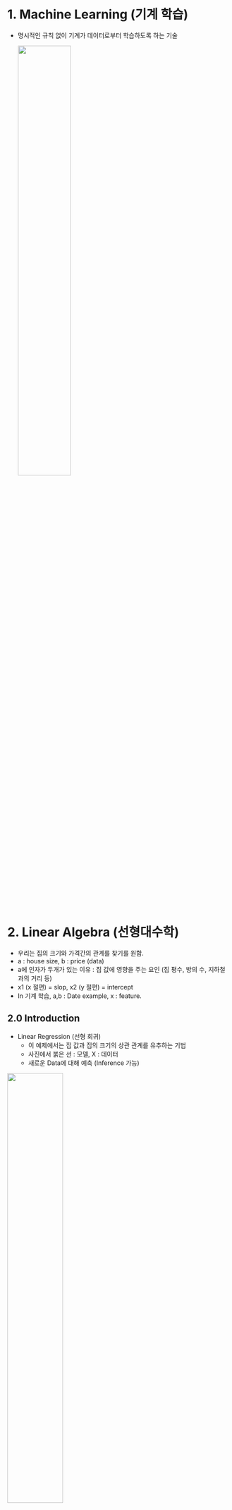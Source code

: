 # 1. Machine Learning (기계 학습)  
- 명시적인 규칙 없이 기계가 데이터로부터 학습하도록 하는 기술  

  <img src="/Artificial Intelligence/Capture/1.PNG" width="50%" height="50%">  
  <br/>
# 2. Linear Algebra (선형대수학)  
- 우리는 집의 크기와 가격간의 관계를 찾기를 원함.  
- a : house size, b : price  (data)  
- a에 인자가 두개가 있는 이유 : 집 값에 영향을 주는 요인 (집 평수, 방의 수, 지하철과의 거리 등)
- x1 (x 절편) = slop, x2 (y 절편) = intercept  
- In 기계 학습, a,b : Date example, x : feature.  

## 2.0 Introduction  
- Linear Regression (선형 회귀)   
  - 이 예제에서는 집 값과 집의 크기의 상관 관계를 유추하는 기법  
  - 사진에서 붉은 선 : 모델, X : 데이터
  - 새로운 Data에 대해 예측 (Inference 가능)  
<img src="/Artificial Intelligence/Capture/2.PNG" width="50%" height="50%">  
<br/>

### 2.0.1 Motivating Example  
- Parameter : 모델을 결정짓는 중요한 키 값. Ax =b에서 x에 속함.  
<img src="/Artificial Intelligence/Capture/3.PNG" width="50%" height="50%">  
<br/>

### 2.0.2 Linear Algebra  
 - Algebra (대수학) : 수학적인 기호와 수학적인 기호를 제어하는 학문.  
 ex) bx +c =0
 
 - Linear Algebra (선형대수학) : 선형식(Ax = b, A는 Matrix, b는 Vector)와 관련, 벡터와 벡터들을 제어하는 규칙  

 ### 2.0.3 Two important equations in linear algebra  
 - Ax = b (linear equation)  
 - Ax = Tx (eigenvalue equation)  
 
### 2.0.4 Why Linear Algebra for ML?
 - 데이터는 벡터와 행렬로 표현된다.  
 - 모델은 linear equation (Ax = b)으로 표현이 된다. 
 
### 2.0.5 Mathematical Objects in Linear Algebra  
 - Scalar (R): x  
 - Vector (R^n): x (x i)
 - Matrix (R^(m x n)): X (X i,j)  
 - Tensor (R^(m x n x k)): X (X i,j,k) 
 
### 2.1.1 Vectors   
- In Computer Science, Vectors is list of numbers.  
- 주로 Column Vector 사용.  
<img src="/Artificial Intelligence/Capture/4.png" width="50%" height="50%">  

### 2.1.2 Vector Space  
- vector들의 Set.  
- 실수에서 덧셈과 스칼라 곱에 닫혀있다. (ex 실수 + 실수 = 실수 -> 덧셈에 대해 닫혀있다.)  

#### Polynomials are vectors? (다항식도 벡터니?)  
<img src="/Artificial Intelligence/Capture/5.png" width="50%" height="50%"> 

### 2.1.3 Matrices  
<img src="/Artificial Intelligence/Capture/6.png" width="50%" height="50%"> 
#### 가우스, 조던 소거법  
- 피벗 성분이 있는 열의 나머지 성분은 전부 0 이여야 한다.  
- 가우스 소거법 혹은 가우스-조던 소거법에서 두 행의 위치를 서로 바꿀 수 있다.  
- [A|I] -> [I|A(-1)]  

#### Symmetric Matrix
- A는 Square Matrix  
- A = A(T)  
- A - XX(T) -> A(T)= (XX(T))T -> X(T)X  

#### Positive Definite Matrix  
- Symmetric Matrix A는 X(t)Ax (스칼라 값)> 0을 만족하면, A는 **Positive definite**하다. (단 벡터 x는 0이 아니다.)  
-  Symmetric Matrix A는 X(t)Ax (스칼라 값)>= 0을 만족하면, A는 **Positive semidefinite**하다. (단 벡터 x는 0이 아니다.)  
- 제곱 꼴로 만들어서 무조건 양수가 나오는 식이 만들어지면 조건을 만족, 반례가 하나라도 있으면 만족하지 않는다.
(사진)
## 2.2 Linear independence & rank  
- a(1)c(1) + a(2)c(2)+ .... + a(k)c(k)= 0을 만족하는 상수 a(1),a(2)...a(k)가 모두 0이면 그 식은 linearly independent (선형 독립, 1차 독립)이다.

### 2.2.2. Linear independence & Machine Learning  
- Q. 왜 linear independence가 Machine Learning에서 중요한가?   
- A. 어떤 linear independent한 벡터가 있다면, 그 벡터들의 linear sum을 통해 그 공간에 어떤 벡터의 표현이 가능하다.  
- Q. Linear independence의 기하학적인 의미  
- A. <img src="/Artificial Intelligence/Capture/7.png" width="50%" height="50%"> 

### 2.2.4 Span & Basis  
- Span(A) : A의 벡터의 linear Sum들의 결과들을 모아놓은 것.  
- V = Span(A) : V의 모든 벡터는 A 벡터들의 linear sum으로 표현이 가능하다.  
- A가 꼭 independent([1,0], [0,1]) 일 필요 없다.  
- Basis : 가장 적은 벡터로 V를 Span하는 것.  

#### Example
<img src="/Artificial Intelligence/Capture/8.png" width="50%" height="50%"> 

#### Span의 기하학적인 의미
<img src="/Artificial Intelligence/Capture/9.png" width="50%" height="50%"> 

R^2 = 2개의 벡터가 span  
R^3 = 3개의 벡터가 span  
Span하면 모든 벡터를 좌표에 표현할 수 있다.  

### 2.2.5 Rank  
- Matrix의 각각의 column으로 만들수 있는 vector space의 차원(dimension).  
- 최대 linearly independent한 갯수 -> rank
- Matrix의 모든 column vector가 linear independent하면 **full rank**라고 한다.
- A가 **Full Rank** 이면 **역행렬 (Invertible)** 존재  

#### Example  
<img src="/Artificial Intelligence/Capture/10.png" width="50%" height="50%"> 

1. Linear independent를 따져봄.  
2. x1=x2=x3=0 뿐이면 linear independent하다.  
3. x3 = -x1 = -x2 이므로 liear independent하지 않다.  
4. 어떤 하나의 column vector가 2개의 column vector로 표현 가능 or linear independent한 벡터들을 찾는다.  
5. Rank(A) = 2  

<img src="/Artificial Intelligence/Capture/11.png" width="50%" height="50%"> 

linear independent  
linear dependent
